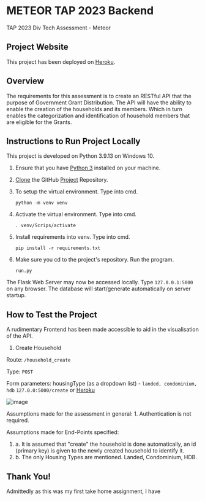 # METEOR TAP 2023 Backend

TAP 2023 Div Tech Assessment - Meteor

## Project Website

This project has been deployed on [Heroku](https://gov-grant.herokuapp.com/).

## Overview

The requirements for this assessment is to create an RESTful API that the purpose of Government Grant Distribution. 
The API will have the ability to enable the creation of the households and its members.
Which in turn enables the categorization and identification of household members that are eligible for the Grants.

## Instructions to Run Project Locally

This project is developed on Python 3.9.13 on Windows 10.

1.	Ensure that you have [Python 3](https://www.python.org/downloads/) installed on your machine. 

2.	[Clone](https://docs.github.com/en/repositories/creating-and-managing-repositories/cloning-a-repository) the GitHub [Project](https://github.com/Rrikochet/METEOR-TAP-2023-Backend.git) Repository.

3.	To setup the virtual environment. Type into cmd.

	`python -m venv venv`
	
	
4. 	Activate the virtual environment. Type into cmd.

	`. venv/Scrips/activate`
	
	
5.	Install requirements into venv. Type into cmd.

	`pip install -r requirements.txt`


6.	Make sure you cd to the project's repository. Run the program.

	`run.py`
	
	
The Flask Web Server may now be accessed locally. Type `127.0.0.1:5000` on any browser.
The database will start/generate automatically on server startup.

## How to Test the Project

A rudimentary Frontend has been made accessible to aid in the visualisation of the API.

1. Create Household 

Route: `/household_create`

Type: `POST`

Form parameters:
housingType (as a dropdown list) - `landed, condominium, hdb`
`127.0.0:5000/create` or [Heroku](gov-grant.herokuapp.com/create)

![image](https://user-images.githubusercontent.com/103415859/192133563-5bec007f-a3c0-4c34-9475-1345cc6f90b0.png)



Assumptions made for the assessment in general:
1. 
	Authentication is not required.


Assumptions made for End-Points specified:
1. a. 
	It is assumed that "create" the household is done automatically, 
	an id (primary key) is given to the newly created household to identify it.
1. b.
	The only Housing Types are mentioned. Landed, Condominium, HDB. 

## Thank You!

Admittedly as this was my first take home assignment, I have 

